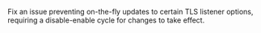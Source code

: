 Fix an issue preventing on-the-fly updates to certain TLS listener options, requiring a disable-enable cycle for changes to take effect.

